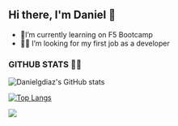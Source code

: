 ## Hi there, I'm Daniel 👋




- 🚀I’m currently learning on F5 Bootcamp
- 🐱‍💻 I’m looking for my first job as a developer



###  GITHUB STATS 🐱‍👤

![Danielgdiaz's GitHub stats](https://github-readme-stats.vercel.app/api?username=danielgdiaz&theme=buefy&icons=true) 

[![Top Langs](https://github-readme-stats.vercel.app/api/top-langs/?username=danielgdiaz&layout=compact&theme=buefy)](https://github.com/danielgdiaz/github-readme-stats)
 
 
 ![](https://komarev.com/ghpvc/?username=danielgdiaz&color=blueviolet)
